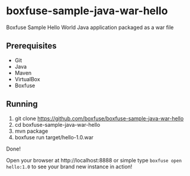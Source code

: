 boxfuse-sample-java-war-hello
============================

Boxfuse Sample Hello World Java application packaged as a war file

## Prerequisites

- Git
- Java
- Maven
- VirtualBox
- Boxfuse

## Running

1. git clone https://github.com/boxfuse/boxfuse-sample-java-war-hello
2. cd boxfuse-sample-java-war-hello
3. mvn package
4. boxfuse run target/hello-1.0.war

Done!

Open your browser at http://localhost:8888 or simple type ```boxfuse open hello:1.0``` to see your brand new instance in action!
